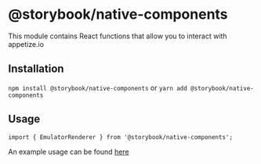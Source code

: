 # @storybook/native-components
This module contains React functions that allow you to interact with appetize.io

## Installation
`npm install @storybook/native-components`
or
`yarn add @storybook/native-components`

## Usage
`import { EmulatorRenderer } from '@storybook/native-components';`

An example usage can be found [here](../../examples/controls/src/button.stories.jsx)
